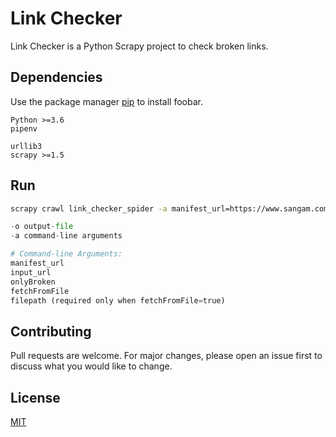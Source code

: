# Link Checker

Link Checker is a Python Scrapy project to check broken links.

## Dependencies

Use the package manager [pip](https://pip.pypa.io/en/stable/) to install foobar.

```
Python >=3.6
pipenv

urllib3
scrapy >=1.5
```

## Run

```bash
scrapy crawl link_checker_spider -a manifest_url=https://www.sangam.com/asset-manifest.json -a input_url=https://www.sangam.com -a fetchFromFile=true -a onlyBroken=true -a filepath=sangam-domains.json -o items.json
```

```python
-o output-file
-a command-line arguments

# Command-line Arguments:
manifest_url
input_url
onlyBroken
fetchFromFile
filepath (required only when fetchFromFile=true)
```

## Contributing
Pull requests are welcome. For major changes, please open an issue first to discuss what you would like to change.

## License
[MIT](https://choosealicense.com/licenses/mit/)